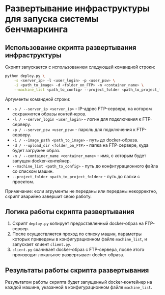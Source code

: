 # Развертывание инфраструктуры для запуска системы бенчмаркинга

## Использование скрипта развертывания инфраструктуры

Скрипт запускается с использованием следующей командной строки:

```bash
python deploy.py \
    -s <server_ip> -l <user_login> -p <user_psw> \
    -i <path_to_image> -d <folder_on_FTP> -n <container_name> \
    --machine_list <path_to_config> --project_folder <path_to_project_folder>
```

Аргументы командной строки:

- `-s / --server_ip <server_ip>` - IP-адрес FTP-сервера,
  на котором сохраняются образы контейнеров.
- `-l / --server_login <user_login>` - логин для подключения к FTP-серверу.
- `-p / --server_psw <user_psw>` - пароль для подключения к FTP-серверу.
- `-i / --image_path <path_to_image>` - путь до docker-образа.
- `-d / --upload_dir <folder_on_FTP>` - папка на FTP-сервере,
  куда будет загружен образ.
- `-n / --container_name <container_name>` - имя, с которым будет запущен
  docker-контейнер.
- `--machine_list <path_to_config>` - путь до конфигурационного файла
  со списком машин.
- `--project_folder <path_to_project_folder>` - путь до папки с проектом.


Примечание: если агрументы не переданы или переданы
некорректно, скрипт аварийно завершит свою работу.

## Логика работы скрипта развертывания

1. Скрипт `deploy.py` копирует предоставленный docker-образ на FTP-сервер.
1. После осуществляется проход по списку машин, параметры которых приведены
   в конфигурационном файле `machine_list`, и запускает клиент `client.py`.
1. `client.py` скачивает docker-образ с FTP-сервера, после этого
   производит локальное развертывает docker-образа.

## Результаты работы скрипта развертывания

Результатом работы скрипта будет запущенный docker-контейнер
на каждой машине, указанной в конфигурационном файле `machine_list`.
